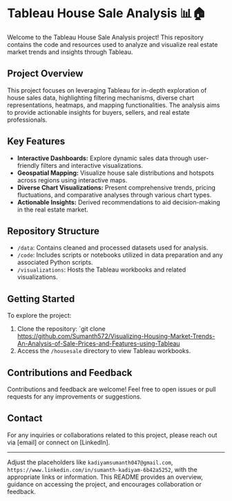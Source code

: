# Tableau House Sale Analysis 📊🏠

Welcome to the Tableau House Sale Analysis project! This repository contains the code and resources used to analyze and visualize real estate market trends and insights through Tableau.

## Project Overview
This project focuses on leveraging Tableau for in-depth exploration of house sales data, highlighting filtering mechanisms, diverse chart representations, heatmaps, and mapping functionalities. The analysis aims to provide actionable insights for buyers, sellers, and real estate professionals.

## Key Features
- **Interactive Dashboards:** Explore dynamic sales data through user-friendly filters and interactive visualizations.
- **Geospatial Mapping:** Visualize house sale distributions and hotspots across regions using interactive maps.
- **Diverse Chart Visualizations:** Present comprehensive trends, pricing fluctuations, and comparative analyses through various chart types.
- **Actionable Insights:** Derived recommendations to aid decision-making in the real estate market.

## Repository Structure
- `/data`: Contains cleaned and processed datasets used for analysis.
- `/code`: Includes scripts or notebooks utilized in data preparation and any associated Python scripts.
- `/visualizations`: Hosts the Tableau workbooks and related visualizations.

## Getting Started
To explore the project:
1. Clone the repository: `git clone https://github.com/Sumanth572/Visualizing-Housing-Market-Trends-An-Analysis-of-Sale-Prices-and-Features-using-Tableau
2.  Access the `/housesale` directory to view Tableau workbooks.

## Contributions and Feedback
Contributions and feedback are welcome! Feel free to open issues or pull requests for any improvements or suggestions.

## Contact
For any inquiries or collaborations related to this project, please reach out via [email] or connect on [LinkedIn].

---

Adjust the placeholders like `kadiyamsumanth047@gmail.com`, `https://www.linkedin.com/in/sumanth-kadiyam-6b42a5252`, with the appropriate links or information. This README provides an overview, guidance on accessing the project, and encourages collaboration or feedback.
